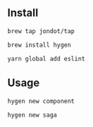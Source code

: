 ## Install

``` shell
brew tap jondot/tap
```
``` shell
brew install hygen
```
``` shell
yarn global add eslint
```

## Usage
``` shell
hygen new component
```
``` shell
hygen new saga
```



